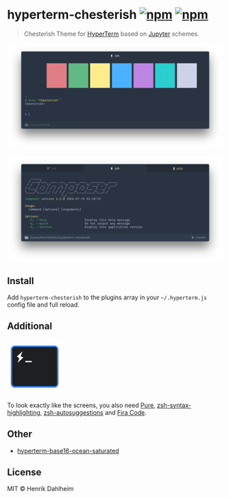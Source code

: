 # hyperterm-chesterish  [![npm](https://img.shields.io/npm/v/hyperterm-chesterish.svg?maxAge=86400?style=flat-square)](https://www.npmjs.com/package/hyperterm-chesterish) [![npm](https://img.shields.io/npm/dt/hyperterm-chesterish.svg?maxAge=86400?style=flat-square)](https://www.npmjs.com/package/hyperterm-chesterish)

> Chesterish Theme for [HyperTerm](https://hyperterm.org) based on [Jupyter](https://github.com/dunovank/jupyter-themes) schemes.

![](screen.png)

![](screen_status.png)


## Install

Add `hyperterm-chesterish` to the plugins array in your `~/.hyperterm.js` config file and full reload.


## Additional

<p><a href="/screen_icon.png" target="_blank"><img src="/screen_icon.png" height="128" alt="" style="max-width:100%;"></a></p>

To look exactly like the screens, you also need [Pure](https://github.com/sindresorhus/pure), [zsh-syntax-highlighting](https://github.com/zsh-users/zsh-syntax-highlighting), [zsh-autosuggestions](https://github.com/zsh-users/zsh-autosuggestions) and [Fira Code](https://github.com/tonsky/FiraCode).


## Other

* [hyperterm-base16-ocean-saturated](https://github.com/henrikdahl/hyperterm-base16-ocean-saturated)


## License

MIT © Henrik Dahlheim
